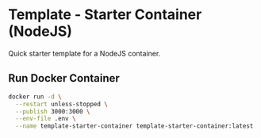 # Template - Starter Container (NodeJS)

Quick starter template for a NodeJS container.

## Run Docker Container

```bash
docker run -d \
  --restart unless-stopped \
  --publish 3000:3000 \
  --env-file .env \
  --name template-starter-container template-starter-container:latest
```

